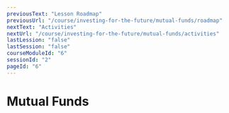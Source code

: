 ```yaml
---
previousText: "Lesson Roadmap"
previousUrl: "/course/investing-for-the-future/mutual-funds/roadmap"
nextText: "Activities"
nextUrl: "/course/investing-for-the-future/mutual-funds/activities"
lastLession: "false"
lastSession: "false"
courseModuleId: "6"
sessionId: "2"
pageId: "6"
---
```



# Mutual Funds

<sparkle-youtube src="https://www.youtube.com/watch?v=8I7hEKKw7qM"></sparkle-youtube>

